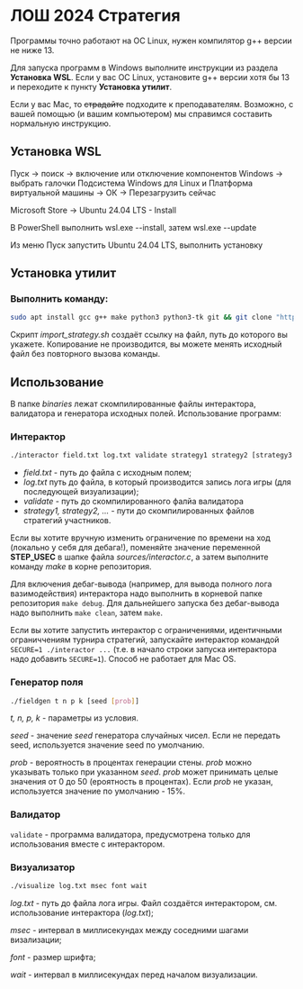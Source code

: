 # ЛОШ 2024 Стратегия

Программы точно работают на ОС Linux, нужен компилятор g++ версии не ниже 13.

Для запуска программ в Windows выполните инструкции из раздела **Установка WSL**. Если у вас ОС Linux, установите g++ версии хотя бы 13 и переходите к пункту **Установка утилит**.

Если у вас Mac, то ~~страдайте~~ подходите к преподавателям. Возможно, с вашей помощью (и вашим компьютером) мы справимся составить нормальную инструкцию.

## Установка WSL

Пуск -> поиск -> включение или отключение компонентов Windows -> выбрать галочки Подсистема Windows для Linux и Платформа виртуальной машины -> ОК -> Перезагрузить сейчас

Microsoft Store -> Ubuntu 24.04 LTS - Install

В PowerShell выполнить wsl.exe --install, затем wsl.exe --update

Из меню Пуск запустить Ubuntu 24.04 LTS, выполнить установку

## Установка утилит

### Выполнить команду:

```bash
sudo apt install gcc g++ make python3 python3-tk git && git clone "https://github.com/Semen-prog/losh-2024-strategy" && cd losh-2024-strategy && make && mv import_strategy.sh binaries && chmod u+x ./binaries/import_strategy.sh && cd binaries && clear && echo "Please execute ./import_strategy"
```

Скрипт *import_strategy.sh* создаёт ссылку на файл, путь до которого вы укажете. Копирование не производится, вы можете менять исходный файл без повторного вызова команды.

## Использование

В папке *binaries* лежат скомпилированные файлы интерактора, валидатора и генератора исходных полей. Использование программ:

### Интерактор

```bash
./interactor field.txt log.txt validate strategy1 strategy2 [strategy3 ...]
```

- *field.txt* - путь до файла с исходным полем;
- *log.txt* путь до файла, в который производится запись лога игры (для последующей визуализации);
- *validate* - путь до скомпилированного фалйа валидатора
- *strategy1, strategy2, ...* - пути до скомпилированных файлов стратегий участников.

Если вы хотите вручную изменить ограничение по времени на ход (локально у себя для дебага!), поменяйте значение переменной **STEP_USEC** в шапке файла *sources/interactor.c*, а затем выполните команду *make* в корне репозитория.

Для включения дебаг-вывода (например, для вывода полного лога вазимодействия) интерактора надо выполнить в корневой папке репозитория `make debug`. Для дальнейшего запуска без дебаг-вывода надо выполнить `make clean`, затем `make`.

Если вы хотите запустить интерактор с ограничениями, идентичными ограниччениям турнира стратегий, запускайте интерактор командой `SECURE=1 ./interactor ...` (т.е. в начало строки запуска интерактора надо добавить `SECURE=1`). Способ не работает для Mac OS.

### Генератор поля

```bash
./fieldgen t n p k [seed [prob]]
```

*t, n, p, k* - параметры из условия.

*seed* - значение *seed* генератора случайных чисел. Если не передать seed, используется значение seed по умолчанию.

*prob* - вероятность в процентах генерации стены. *prob* можно указывать только при указанном *seed*. *prob* может принимать целые значения от 0 до 50 (ероятность в процентах). Если *prob* не указан, используется значение по умолчанию - 15%.

### Валидатор

`validate` - программа валидатора, предусмотрена только для использования вместе с интерактором.

### Визуализатор

```bash
./visualize log.txt msec font wait
```
*log.txt* - путь до файла лога игры. Файл создаётся интерактором, см. использование интерактора (*log.txt*);

*msec* - интервал в миллисекундах между соседними шагами визализации;

*font* - размер шрифта;

*wait* - интервал в миллисекундах перед началом визуализации.
